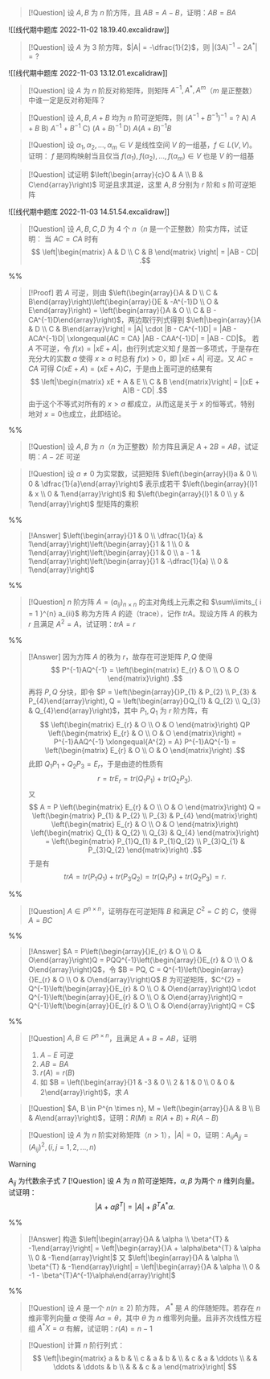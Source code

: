 > [!Question]
> 设 $A, B$ 为 $n$ 阶方阵，且 $AB = A - B$，证明：$AB = BA$

![[线代期中题库 2022-11-02 18.19.40.excalidraw]]

> [!Question]
> 设 $A$ 为 $3$ 阶方阵，$|A| = -\dfrac{1}{2}$，则 $|(3A)^{-1} - 2A^{*}| = ?$

![[线代期中题库 2022-11-03 13.12.01.excalidraw]]

> [!Question]
> 设 $A$ 为 $n$ 阶反对称矩阵，则矩阵 $A^{-1}, A^{*}, A^{m}$（$m$ 是正整数） 中谁一定是反对称矩阵？

> [!Question]
> 设 $A, B, A + B$ 均为 $n$ 阶可逆矩阵，则 $(A^{-1} + B^{-1})^{-1} = ?$
> A) $A + B$
> B) $A^{-1} + B^{-1}$
> C) $(A + B)^{-1}$
> D) $A(A + B)^{-1}B$

> [!Question]
> 设 $\alpha_{1}, \alpha_{2}, \dots, \alpha_{m} \in V$ 是线性空间 $V$ 的一组基，$f \in L(V, V)$。证明： $f$ 是同构映射当且仅当 $f(\alpha_{1}), f(\alpha_{2}), \dots, f(\alpha_{m}) \in V$ 也是 $V$ 的一组基
> 

> [!Question]
> 试证明 $\left(\begin{array}{c}O & A \\ B & C\end{array}\right)$ 可逆且求其逆，这里 $A, B$ 分别为 $r$ 阶和 $s$ 阶可逆矩阵

![[线代期中题库 2022-11-03 14.51.54.excalidraw]]

> [!Question]
> 设 $A, B, C, D$ 为 $4$ 个 $n$（$n$ 是一个正整数）阶实方阵，试证明：
> 当 $AC = CA$ 时有
> $$
\left|\begin{matrix}
A & D \\
C & B
\end{matrix}
\right|
= 
|AB - CD|
.$$

%%
> [!Proof]
> 若 $A$ 可逆，则由 $\left(\begin{array}{}A & D \\ C & B\end{array}\right)\left(\begin{array}{}E & -A^{-1}D \\ O  & E\end{array}\right) = \left(\begin{array}{}A & O \\ C & B - CA^{-1}D\end{array}\right)$，两边取行列式得到  $\left|\begin{array}{}A & D \\ C & B\end{array}\right| = |A| \cdot |B - CA^{-1}D| = |AB - ACA^{-1}D| \xlongequal{AC = CA} |AB - CAA^{-1}D| = |AB - CD|$。
> 若 $A$ 不可逆，令 $f(x) = |xE + A|$，由行列式定义知 $f$ 是首一多项式，于是存在充分大的实数 $a$ 使得 $x \geq a$ 时总有 $f(x) > 0$，即 $|xE + A|$ 可逆。又 $AC = CA$ 可得 $C(xE + A) = (xE + A)C$，于是由上面可逆的结果有
> $$
\left|\begin{matrix}
xE + A & E \\
C & B
\end{matrix}\right|
= |(xE + A)B - CD|
.$$
> 由于这个不等式对所有的 $x > a$ 都成立，从而这是关于 $x$ 的恒等式，特别地对 $x = 0$也成立，此即结论。

%%

> [!Question]
> 设 $A, B$ 为 $n$（$n$ 为正整数）阶方阵且满足 $A + 2B = AB$，试证明：$A - 2E$ 可逆

> [!Question]
> 设 $a \neq 0$ 为实常数，试把矩阵 $\left(\begin{array}{l}a & 0 \\ 0 & \dfrac{1}{a}\end{array}\right)$ 表示成若干 $\left(\begin{array}{l}1 & x \\ 0 & 1\end{array}\right)$ 和 $\left(\begin{array}{l}1 & 0 \\ y & 1\end{array}\right)$ 型矩阵的乘积

%%
> [!Answer]
> $\left(\begin{array}{}1 & 0 \\ \dfrac{1}{a} & 1\end{array}\right)\left(\begin{array}{}1 & 1 \\ 0 & 1\end{array}\right)\left(\begin{array}{}1 & 0 \\ a - 1 & 1\end{array}\right)\left(\begin{array}{}1 & -\dfrac{1}{a} \\ 0  & 1\end{array}\right)$

%%

> [!Question]
> $n$ 阶方阵 $A = (a_{ij})_{n \times n}$ 的主对角线上元素之和 $\sum\limits_{ i = 1 }^{n} a_{ii}$ 称为方阵 $A$ 的迹（trace），记作 $tr A$。现设方阵 $A$ 的秩为 $r$ 且满足 $A^{2} = A$，试证明：$tr A = r$

%%
> [!Answer]
> 因为方阵 $A$ 的秩为 $r$，故存在可逆矩阵 $P, Q$ 使得
> $$
P^{-1}AQ^{-1} = \left(\begin{matrix}
E_{r} & O \\
O & O
\end{matrix}\right)
.$$
> 再将 $P, Q$ 分块，即令 $P = \left(\begin{array}{}P_{1} & P_{2} \\ P_{3} & P_{4}\end{array}\right), Q = \left(\begin{array}{}Q_{1} & Q_{2} \\ Q_{3} & Q_{4}\end{array}\right)$，其中 $P_{1}, Q_{1}$ 为 $r$ 阶方阵，有
> $$
\left(\begin{matrix}
E_{r} & O \\
O & O
\end{matrix}\right)
QP
\left(\begin{matrix}
E_{r} & O \\
O & O
\end{matrix}\right)
= P^{-1}AAQ^{-1} \xlongequal{A^{2} = A} P^{-1}AQ^{-1} = 
\left(\begin{matrix}
E_{r} & O \\
O & O
\end{matrix}\right)
.$$
> 此即 $Q_{1}P_{1} + Q_{2}P_{3} = E_{r}$，于是由迹的性质有
> $$
r = tr E_{r} = tr(Q_{1}P_{1}) + tr(Q_{2}P_{3}) 
.$$
> 又
> $$
A = P
\left(\begin{matrix}
E_{r} & O \\
O & O
\end{matrix}\right)
Q = 
\left(\begin{matrix}
P_{1} & P_{2} \\
P_{3} & P_{4}
\end{matrix}\right)
\left(\begin{matrix}
E_{r} & O \\
O & O
\end{matrix}\right)
\left(\begin{matrix}
Q_{1} & Q_{2} \\
Q_{3} & Q_{4}
\end{matrix}\right) 
= 
\left(\begin{matrix}
P_{1}Q_{1} & P_{1}Q_{2} \\
P_{3}Q_{1} & P_{3}Q_{2}
\end{matrix}\right)
.$$
> 于是有
> $$
tr A = tr(P_{1}Q_{1}) + tr(P_{3}Q_{2}) = tr(Q_{1}P_{1}) + tr(Q_{2}P_{3}) = r
.$$

%%

> [!Question]
> $A \in P^{n \times n}$，证明存在可逆矩阵 $B$ 和满足 $C^{2} = C$ 的 $C$，使得 $A = BC$

%%
> [!Answer]
> $A = P\left(\begin{array}{}E_{r} & O \\ O & O\end{array}\right)Q = PQQ^{-1}\left(\begin{array}{}E_{r} & O \\ O & O\end{array}\right)Q$，令 $B = PQ, C = Q^{-1}\left(\begin{array}{}E_{r} & O \\ O & O\end{array}\right)Q$
> $B$ 为可逆矩阵，$C^{2} = Q^{-1}\left(\begin{array}{}E_{r} & O \\ O & O\end{array}\right)Q \cdot Q^{-1}\left(\begin{array}{}E_{r} & O \\ O & O\end{array}\right)Q = Q^{-1}\left(\begin{array}{}E_{r} & O \\ O & O\end{array}\right)Q = C$

%%

> [!Question]
> $A, B \in P^{n \times n}$，且满足 $A + B = AB$，证明
> 1. $A - E$ 可逆
> 2. $AB = BA$
> 3. $r(A) = r(B)$
> 4. 如 $B = \left(\begin{array}{}1 & -3 & 0 \\ 2 & 1 & 0 \\ 0 & 0 & 2\end{array}\right)$，求 $A$

> [!Question]
> $A, B \in P^{n \times n}, M = \left(\begin{array}{}A & B \\ B & A\end{array}\right)$，证明：$R(M) \geq R(A+B) + R(A - B)$

> [!Question]
> 设 $A$ 为 $n$ 阶实对称矩阵（$n > 1$），$|A| = 0$，证明：$A_{ii}A_{jj} = (A_{ij})^{2}, (i, j = 1, 2, \dots, n)$

> [!Warning]
> $A_{ij}$ 为代数余子式
7
> [!Question]
> 设 $A$ 为 $n$ 阶可逆矩阵，$\alpha, \beta$ 为两个 $n$ 维列向量。试证明：
> $$
|A + \alpha\beta^{T}| = |A| + \beta^{T} A^{*}\alpha
.$$

%%
> [!Answer]
> 构造 $\left|\begin{array}{}A & \alpha \\ \beta^{T} & -1\end{array}\right| = \left|\begin{array}{}A + \alpha\beta^{T} & \alpha \\ 0 & -1\end{array}\right|$
> 又 $\left|\begin{array}{}A & \alpha \\ \beta^{T} & -1\end{array}\right| = \left|\begin{array}{}A & \alpha \\ 0 & -1 - \beta^{T}A^{-1}\alpha\end{array}\right|$

%%

> [!Question]
> 设 $A$ 是一个 $n(n \geq 2)$ 阶方阵， $A^{*}$ 是 $A$ 的伴随矩阵。若存在 $n$ 维非零列向量 $\alpha$ 使得 $A\alpha = \theta$，其中 $\theta$ 为 $n$ 维零列向量。且非齐次线性方程组 $A^{*}X = \alpha$ 有解，试证明：$r(A) = n - 1$

> [!Question]
> 计算 $n$ 阶行列式：
> $$
\left|\begin{matrix}
a & b &  \\
c & a & b &  \\
& c & a & \ddots \\
&  & \ddots & \ddots & b \\
&  &  & c & a
\end{matrix}\right|
$$
